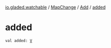 [io.gladed.watchable](../../index.md) / [MapChange](../index.md) / [Add](index.md) / [added](./added.md)

# added

`val added: `[`V`](index.md#V)